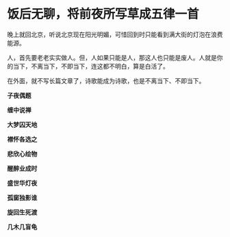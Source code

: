 饭后无聊，将前夜所写草成五律一首
====

			

晚上就回北京，听说北京现在阳光明媚，可惜回到时只能看到满大街的灯泡在浪费能源。

人，首先要老老实实做人。但，人如果只能是人，那这人也只能是废人。人就是你的当下，不离当下，不即当下，连这都不明白，算是白活了。

在外面，就不写长篇文章了，诗歌能成为诗歌，也是不离当下、不即当下。

**子夜偶题**

**缠中说禅**

**大梦囚天地**

**襟怀各选之**

**悲欣心绘物**

**醒醉业成时**

**盛世华灯夜**

**孤窗独影谁**

**旋回生死渡**

**几木几盲龟**
